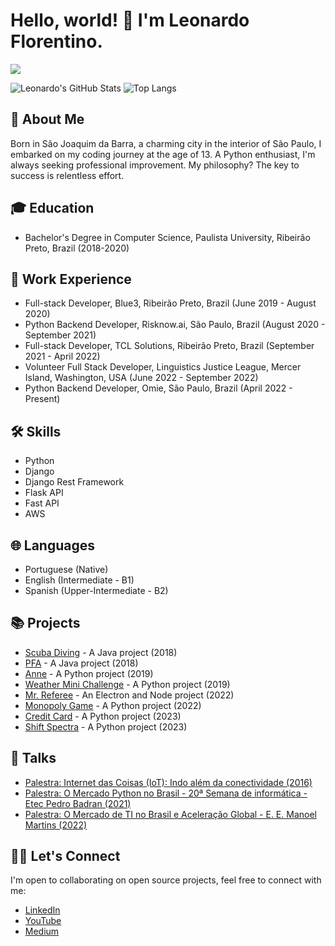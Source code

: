 # Hello, world! 👋 I'm Leonardo Florentino.

<a href="https://www.linkedin.com/in/leonardomarcao/" target="_blank">
 <img src="https://img.shields.io/badge/linkedin-%230077B5.svg?&style=for-the-badge&logo=linkedin&logoColor=white" />
</a>

![Leonardo's GitHub Stats](https://github-readme-stats-three-puce-ricardo.vercel.app/api?username=leonardomarcao&theme=default&count_private=true) ![Top Langs](https://github-readme-stats.vercel.app/api/top-langs/?username=leonardomarcao&langs_count=8&hide=java,html,vue&layout=compact)

## 🚀 About Me

Born in São Joaquim da Barra, a charming city in the interior of São Paulo, I embarked on my coding journey at the age of 13. A Python enthusiast, I'm always seeking professional improvement. My philosophy? The key to success is relentless effort.

## 🎓 Education

- Bachelor's Degree in Computer Science, Paulista University, Ribeirão Preto, Brazil (2018-2020)

## 💼 Work Experience

- Full-stack Developer, Blue3, Ribeirão Preto, Brazil (June 2019 - August 2020)
- Python Backend Developer, Risknow.ai, São Paulo, Brazil (August 2020 - September 2021)
- Full-stack Developer, TCL Solutions, Ribeirão Preto, Brazil (September 2021 - April 2022)
- Volunteer Full Stack Developer, Linguistics Justice League, Mercer Island, Washington, USA (June 2022 - September 2022)
- Python Backend Developer, Omie, São Paulo, Brazil (April 2022 - Present)

## 🛠 Skills

- Python
- Django
- Django Rest Framework
- Flask API
- Fast API
- AWS

## 🌐 Languages

- Portuguese (Native)
- English (Intermediate - B1)
- Spanish (Upper-Intermediate - B2)

## 📚 Projects

- [Scuba Diving](https://github.com/leonardomarcao/ScubaDiving) - A Java project (2018)
- [PFA](https://github.com/leonardomarcao/PFA) - A Java project (2018)
- [Anne](https://github.com/leonardomarcao/Anne) - A Python project (2019)
- [Weather Mini Challenge](https://github.com/leonardomarcao/weather-mini-challenge) - A Python project (2019)
- [Mr. Referee](https://github.com/leonardomarcao/mr-referee-app) - An Electron and Node project (2022)
- [Monopoly Game](https://github.com/leonardomarcao/monopoly-game) - A Python project (2022)
- [Credit Card](https://github.com/leonardomarcao/credit_card) - A Python project (2023)
- [Shift Spectra](https://github.com/leonardomarcao/shift-spectra) - A Python project (2023)

## 📝 Talks

- [Palestra: Internet das Coisas (IoT): Indo além da conectividade (2016)]([https://www.youtube.com/watch?v=SrmDK5ExGTw](https://youtu.be/jg3dMoGVfM4?si=DNqg8R7JjnjqSmj9))
- [Palestra: O Mercado Python no Brasil - 20ª Semana de informática - Etec Pedro Badran (2021)](https://www.youtube.com/watch?v=SrmDK5ExGTw)
- [Palestra: O Mercado de TI no Brasil e Aceleração Global - E. E. Manoel Martins (2022)](https://www.youtube.com/watch?v=suFPWMTZchc)

## 👨‍💻 Let's Connect

I'm open to collaborating on open source projects, feel free to connect with me:

- [LinkedIn](https://www.linkedin.com/in/leonardomarcao/)
- [YouTube](https://www.youtube.com/@leonardomarcaof)
- [Medium](https://medium.com/@leonardo.marcao)
